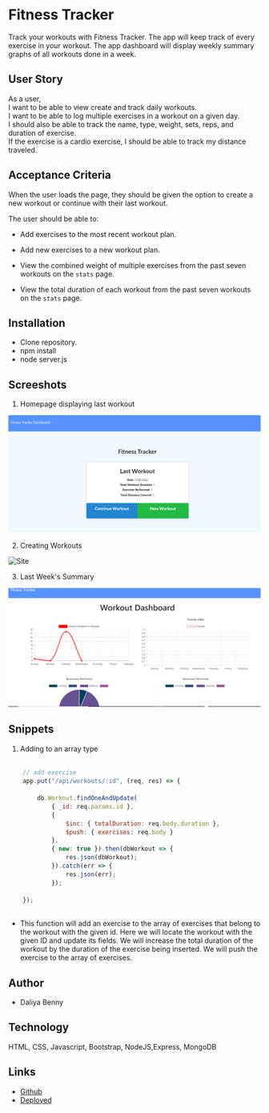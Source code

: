 # Fitness Tracker

Track your workouts with Fitness Tracker. The app will keep track of every exercise in your workout. The app dashboard will display weekly summary graphs of all workouts done in a week.   

## User Story

 As a user,     
 I want to be able to view create and track daily workouts.     
 I want to be able to log multiple exercises in a workout on a given day.     
 I should also be able to track the name, type, weight, sets, reps, and duration of exercise.    
 If the exercise is a cardio exercise, I should be able to track my distance traveled.   

## Acceptance Criteria

When the user loads the page, they should be given the option to create a new workout or continue with their last workout.

The user should be able to:

  * Add exercises to the most recent workout plan.

  * Add new exercises to a new workout plan.

  * View the combined weight of multiple exercises from the past seven workouts on the `stats` page.

  * View the total duration of each workout from the past seven workouts on the `stats` page.
     

## Installation

- Clone repository. 
- npm install
- node server.js


## Screeshots

1. Homepage displaying last workout

![Site](public/assets/01.png)

2. Creating Workouts

![Site](public/assets/live.gif)


3. Last Week's Summary

![Site](public/assets/02.png)

## Snippets


1. Adding to an array type

```javascript

    // add exercise
    app.put("/api/workouts/:id", (req, res) => {

        db.Workout.findOneAndUpdate(
            { _id: req.params.id },
            {
                $inc: { totalDuration: req.body.duration },
                $push: { exercises: req.body }
            },
            { new: true }).then(dbWorkout => {
                res.json(dbWorkout);
            }).catch(err => {
                res.json(err);
            });

    });
    
```
* This function will add an exercise to the array of exercises that belong to the workout with the given id. Here we will locate the workout with the given ID and update its fields. We will increase the total duration of the workout by the duration of the exercise being inserted. We will push the exercise to the array of exercises.



## Author

 - Daliya Benny

## Technology

HTML, CSS, Javascript, Bootstrap,  NodeJS,Express, MongoDB

   
## Links    
 - [Github](https://github.com/daliyaebenny/Fitness-Tracker.git/)    
 - [Deployed](https://infinite-caverns-58397.herokuapp.com/)

  

